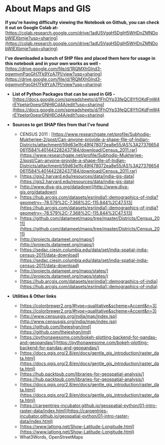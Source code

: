 # **About Maps and GIS**

**If you're having difficulty viewing the Notebook on Github, you can check it out on Google Colab at-** [https://colab.research.google.com/drive/1adU5VgqH5DglH5WHDnZMNDobWlEXbmje?usp=sharing](https://colab.research.google.com/drive/1adU5VgqH5DglH5WHDnZMNDobWlEXbmje?usp=sharing)

**I've downloaded a bunch of SHP files and placed them here for usage in this notebook and in your own works as well -**[https://drive.google.com/file/d/1RQMXhGlnd3-pgwmynPqoGH7Fk9YzA7PI/view?usp=sharing](https://drive.google.com/file/d/1RQMXhGlnd3-pgwmynPqoGH7Fk9YzA7PI/view?usp=sharing)

- **List of Python Packages that can be used in GIS -** 
[https://docs.google.com/spreadsheets/d/1FhOYp33feQC8YfiOKdFmW4rEYpeIqr0oesrGNH6Cd4A/edit?usp=sharing](https://docs.google.com/spreadsheets/d/1FhOYp33feQC8YfiOKdFmW4rEYpeIqr0oesrGNH6Cd4A/edit?usp=sharing)

- **Sources to get SHAP files from that I've found**
    - CENSUS 2011 :
    [https://www.researchgate.net/profile/Subhodip-Mukherjee-2/post/Can-anyone-provide-a-shape-file-of-Indian-Districts/attachment/59d63e1fc49f478072ea8e55/AS%3A273766540611584%401442282437184/download/Census_2011.rar](https://www.researchgate.net/profile/Subhodip-Mukherjee-2/post/Can-anyone-provide-a-shape-file-of-Indian-Districts/attachment/59d63e1fc49f478072ea8e55/AS%3A273766540611584%401442282437184/download/Census_2011.rar)
    - [https://gis2.harvard.edu/resources/data/india-gis-data](https://gis2.harvard.edu/resources/data/india-gis-data)
    - [http://www.diva-gis.org/datadown](http://www.diva-gis.org/datadown)
    - [https://hub.arcgis.com/datasets/esriindia1::demographics-of-india?geometry=-78.579%2C-7.368%2C-115.844%2C47.513](https://hub.arcgis.com/datasets/esriindia1::demographics-of-india?geometry=-78.579%2C-7.368%2C-115.844%2C47.513)
    - [https://github.com/datameet/maps/tree/master/Districts/Census_2011](https://github.com/datameet/maps/tree/master/Districts/Census_2011)
    - [http://projects.datameet.org/maps/](http://projects.datameet.org/maps/)
    - [https://sedac.ciesin.columbia.edu/data/set/india-spatial-india-census-2011/data-download](https://sedac.ciesin.columbia.edu/data/set/india-spatial-india-census-2011/data-download)
    - [http://projects.datameet.org/maps/states/](http://projects.datameet.org/maps/states/)
    - [https://hub.arcgis.com/datasets/esriindia1::demographics-of-india](https://hub.arcgis.com/datasets/esriindia1::demographics-of-india)

- **Utilities & Other links**
    - [https://colorbrewer2.org/#type=qualitative&scheme=Accent&n=3](https://colorbrewer2.org/#type=qualitative&scheme=Accent&n=3)
    - [http://www.censusgis.org/india/map/index.jsp](http://www.censusgis.org/india/map/index.jsp)
    - [https://github.com/thejeshgn/imd](https://github.com/thejeshgn/imd)
    - [https://pythonawesome.com/bokeh-plotting-backend-for-pandas-and-geopandas/](https://pythonawesome.com/bokeh-plotting-backend-for-pandas-and-geopandas/)
    - [https://docs.qgis.org/2.8/en/docs/gentle_gis_introduction/raster_data.html](https://docs.qgis.org/2.8/en/docs/gentle_gis_introduction/raster_data.html)
    - [https://hub.packtpub.com/libraries-for-geospatial-analysis/](https://hub.packtpub.com/libraries-for-geospatial-analysis/)
    - [https://docs.qgis.org/2.8/en/docs/gentle_gis_introduction/raster_data.html](https://docs.qgis.org/2.8/en/docs/gentle_gis_introduction/raster_data.html)
    - [https://carpentries-incubator.github.io/geospatial-python/01-intro-raster-data/index.html](https://carpentries-incubator.github.io/geospatial-python/01-intro-raster-data/index.html)
    - [https://www.latlong.net/Show-Latitude-Longitude.html](https://www.latlong.net/Show-Latitude-Longitude.html)
    - What3Words, OpenStreetMaps

